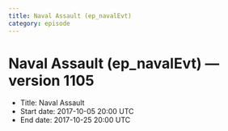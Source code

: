 ```yaml
---
title: Naval Assault (ep_navalEvt)
category: episode
---
```


# Naval Assault (ep_navalEvt) — version 1105



  * Title: Naval Assault
  * Start date: 2017-10-05 20:00 UTC
  * End date: 2017-10-25 20:00 UTC


